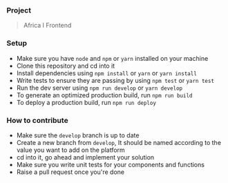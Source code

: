 ### Project

> Africa I Frontend

### Setup

- Make sure you have `node` and `npm` or `yarn` installed on your machine
- Clone this repository and cd into it
- Install dependencies using `npm install` or `yarn` or `yarn install`
- Write tests to ensure they are passing by using `npm test` or `yarn test`
- Run the dev server using `npm run develop` or `yarn develop`
- To generate an optimized production build, run `npm run build`
- To deploy a production build, run `npm run deploy`

### How to contribute

- Make sure the `develop` branch is up to date
- Create a new branch from `develop`, It should be named according to the value you want to add on the platform
- cd into it, go ahead and implement your solution
- Make sure you write unit tests for your components and functions
- Raise a pull request once you're done